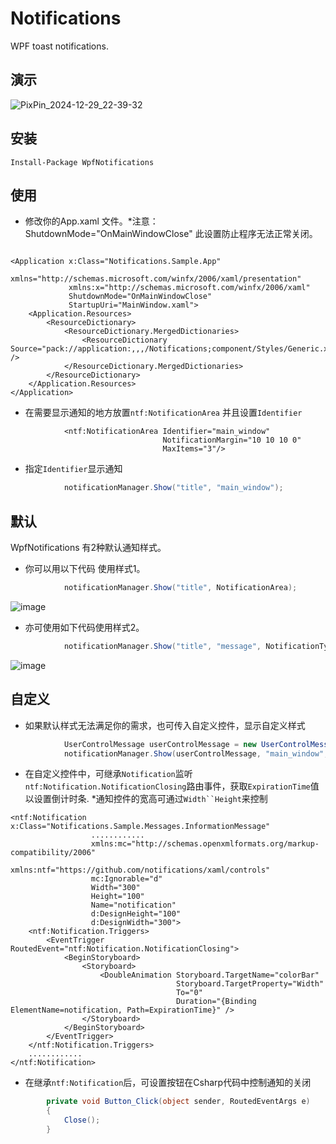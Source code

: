 # Notifications
WPF toast notifications.

## 演示
![PixPin_2024-12-29_22-39-32](https://github.com/user-attachments/assets/9fb6bb0e-64d7-4877-9a9d-bb801d26b328)

## 安装
```
Install-Package WpfNotifications
```

## 使用
* 修改你的App.xaml 文件。*注意：ShutdownMode="OnMainWindowClose" 此设置防止程序无法正常关闭。
```xaml

<Application x:Class="Notifications.Sample.App"
             xmlns="http://schemas.microsoft.com/winfx/2006/xaml/presentation"
             xmlns:x="http://schemas.microsoft.com/winfx/2006/xaml"
             ShutdownMode="OnMainWindowClose"
             StartupUri="MainWindow.xaml">
    <Application.Resources>
        <ResourceDictionary>
            <ResourceDictionary.MergedDictionaries>
                <ResourceDictionary Source="pack://application:,,,/Notifications;component/Styles/Generic.xaml" />
            </ResourceDictionary.MergedDictionaries>
        </ResourceDictionary>
    </Application.Resources>
</Application>

```

* 在需要显示通知的地方放置`ntf:NotificationArea` 并且设置`Identifier`

```xaml
            <ntf:NotificationArea Identifier="main_window"
                                  NotificationMargin="10 10 10 0"
                                  MaxItems="3"/>

```


* 指定`Identifier`显示通知
```csharp
            notificationManager.Show("title", "main_window");
```

## 默认
WpfNotifications 有2种默认通知样式。
* 你可以用以下代码 使用样式1。
```csharp
            notificationManager.Show("title", NotificationArea);
```
![image](https://github.com/user-attachments/assets/248e5c8c-9c0b-466d-9ec9-cabd5be60e9f)
* 亦可使用如下代码使用样式2。
```csharp
            notificationManager.Show("title", "message", NotificationType.Error, NotificationArea);
```
![image](https://github.com/user-attachments/assets/366f6ccc-029e-45a7-a750-d85015d02a1d)

## 自定义
* 如果默认样式无法满足你的需求，也可传入自定义控件，显示自定义样式

```csharp
            UserControlMessage userControlMessage = new UserControlMessage();
            notificationManager.Show(userControlMessage, "main_window",false);
```

* 在自定义控件中，可继承`Notification`监听`ntf:Notification.NotificationClosing`路由事件，获取`ExpirationTime`值以设置倒计时条.
   *通知控件的宽高可通过`Width``Height`来控制
```xaml
<ntf:Notification x:Class="Notifications.Sample.Messages.InformationMessage"
                  ............
                  xmlns:mc="http://schemas.openxmlformats.org/markup-compatibility/2006"
                  xmlns:ntf="https://github.com/notifications/xaml/controls"
                  mc:Ignorable="d"
                  Width="300"
                  Height="100"
                  Name="notification"
                  d:DesignHeight="100"
                  d:DesignWidth="300">
    <ntf:Notification.Triggers>
        <EventTrigger RoutedEvent="ntf:Notification.NotificationClosing">
            <BeginStoryboard>
                <Storyboard>
                    <DoubleAnimation Storyboard.TargetName="colorBar"
                                     Storyboard.TargetProperty="Width"
                                     To="0"
                                     Duration="{Binding ElementName=notification, Path=ExpirationTime}" />
                </Storyboard>
            </BeginStoryboard>
        </EventTrigger>
    </ntf:Notification.Triggers>
    ............
</ntf:Notification>

```
* 在继承`ntf:Notification`后，可设置按钮在Csharp代码中控制通知的关闭

```csharp
        private void Button_Click(object sender, RoutedEventArgs e)
        {
            Close();
        }

```





